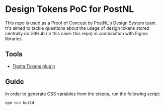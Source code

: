 # Design Tokens PoC for PostNL
This repo is used as a Proof of Concept by PostNL's Design System team.
It's aimed to tackle questions about the usage of design tokens stored centrally on GitHub (in this case: this repo) in combination with Figma libraries.

## Tools
- [Figma Tokens plugin](https://www.jansix.at/resources/figma-tokens)

## Guide
In order to generate CSS variables from the tokens, run the following script:
```
npm run build
```